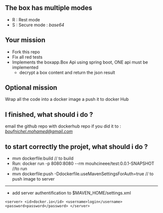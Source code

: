 ## The box has multiple modes

- R : Rest mode
- S : Secure mode : *base64*

## Your mission
- Fork this repo 
- Fix all red tests
- Implements the boxapp.Box Api using spring boot, ONE api must be implemented
  - decrypt a box content and return the json result
    
## Optional mission
Wrap all the code into a docker image a push it to docker Hub

## I finished, what should i do ?
email the github repo with dockerhub repo if you did it to : *boufnichel.mohamed@gmail.com* 

## to start correctly the projet, what should i do ?
- mvn dockerfile:build // to build
- Run: docker run -p 8080:8080 --rm mouhcineee/test:0.0.1-SNAPSHOT //to run
- mvn dockerfile:push -Ddockerfile.useMavenSettingsForAuth=true // to push image to server

---
- add server authentification to $MAVEN_HOME/settings.xml

`<server>
<id>docker.io</id>
<username>login</username>
<password>password</password>
</server>`
